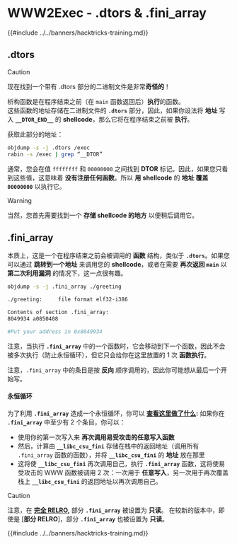 # WWW2Exec - .dtors & .fini_array

{{#include ../../banners/hacktricks-training.md}}

## .dtors

> [!CAUTION]
> 现在找到一个带有 .dtors 部分的二进制文件是非常**奇怪的**！

析构函数是在程序结束之前（在 `main` 函数返回后）**执行**的函数。\
这些函数的地址存储在二进制文件的 **`.dtors`** 部分，因此，如果你设法将 **地址** 写入 **`__DTOR_END__`** 的 **shellcode**，那么它将在程序结束之前被 **执行**。

获取此部分的地址：
```bash
objdump -s -j .dtors /exec
rabin -s /exec | grep “__DTOR”
```
通常，您会在值 `ffffffff` 和 `00000000` 之间找到 **DTOR** 标记。因此，如果您只看到这些值，这意味着 **没有注册任何函数**。所以 **用** **shellcode** 的 **地址** **覆盖** **`00000000`** 以执行它。

> [!WARNING]
> 当然，您首先需要找到一个 **存储 shellcode 的地方** 以便稍后调用它。

## **.fini_array**

本质上，这是一个在程序结束之前会被调用的 **函数** 结构，类似于 **`.dtors`**。如果您可以通过 **跳转到一个地址** 来调用您的 **shellcode**，或者在需要 **再次返回 `main`** 以 **第二次利用漏洞** 的情况下，这一点很有趣。
```bash
objdump -s -j .fini_array ./greeting

./greeting:     file format elf32-i386

Contents of section .fini_array:
8049934 a0850408

#Put your address in 0x8049934
```
注意，当执行 **`.fini_array`** 中的一个函数时，它会移动到下一个函数，因此不会被多次执行（防止永恒循环），但它只会给你在这里放置的 1 次 **函数执行**。

注意，`.fini_array` 中的条目是按 **反向** 顺序调用的，因此你可能想从最后一个开始写。

#### 永恒循环

为了利用 **`.fini_array`** 造成一个永恒循环，你可以 [**查看这里做了什么**](https://guyinatuxedo.github.io/17-stack_pivot/insomnihack18_onewrite/index.html)**:** 如果你在 **`.fini_array`** 中至少有 2 个条目，你可以：

- 使用你的第一次写入来 **再次调用易受攻击的任意写入函数**
- 然后，计算由 **`__libc_csu_fini`** 存储在栈中的返回地址（调用所有 `.fini_array` 函数的函数），并将 **`__libc_csu_fini`** 的 **地址** 放在那里
- 这将使 **`__libc_csu_fini`** 再次调用自己，执行 **`.fini_array`** 函数，这将使易受攻击的 WWW 函数被调用 2 次：一次用于 **任意写入**，另一次用于再次覆盖栈上 **`__libc_csu_fini`** 的返回地址以再次调用自己。

> [!CAUTION]
> 注意，在 [**完全 RELRO**](../common-binary-protections-and-bypasses/relro.md)**,** 部分 **`.fini_array`** 被设置为 **只读**。
> 在较新的版本中，即使是 [**部分 RELRO**]，部分 **`.fini_array`** 也被设置为 **只读**。

{{#include ../../banners/hacktricks-training.md}}
